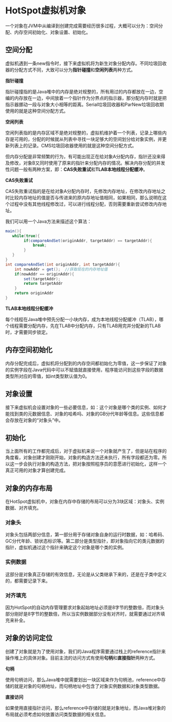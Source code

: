 # HotSpot虚拟机对象

一个对象在JVM中从编译到创建完成需要经历很多过程，大概可以分为：空间分配、内存空间初始化、对象设置、初始化。

## 空间分配

虚拟机遇到一条new指令时，接下来虚拟机将为新生对象分配内存。不同垃圾回收器的分配方式不同，大致可以分为**指针碰撞**和**空闲列表**两种方式。

**指针碰撞**

指针碰撞指的是Java堆中的内存是绝对规整的，所有用过的内存都放在一边，空编的内存放在一边，中间放着一个指针作为分界点的指示器，那分配内存时就是把指示器挪动一段与对象大小相等的距离。Serial垃圾回收器和ParNew垃圾回收期使用的就是这种空间分配方式。

**空闲列表**

空闲列表指的是内存区域不是绝对规整的，虚拟机维护着一个列表，记录上哪些内存是可用的，分配的时候就从列表中寻找一块足够大的空间划分给对象实例，并更新列表上的记录。CMS垃圾回收器使用的就是这种空间分配方式。

但内存分配是非常频繁的行为，有可能出现正在给对象A分配内存，指针还没来得及修改，对象B又同时使用了原来的指针来分配内存的情况。解决内存分配的并发性问题一般有两种方案，即：**CAS失败重试**和**TLAB本地线程分配缓冲**。

**CAS失败重试**

CAS失败重试指的是在给对象A分配内存时，先修改内存地址，在修改内存地址之时比较内存地址的值是否与传进来的原内存地址值相同，如果相同，那么说明在这个过程中没有其他线程修改过，可以进行线程分配，否则需要重新尝试修改内存地址。

我们可以用一个Java方法来描述这个算法：

```java
main(){
   while(true){
   		if(compareAndSet(originAddr, targetAddr) == targetAddr){
   			break;
   		}
   }
}
int compareAndSet(int originAddr, int targetAddr){
	int nowAddr = get();  //获取现在的内存地址值
	if(nowAddr == originAddr){
		set(targetAddr);
		return targetAddr
	}
	return originAddr
}
```

**TLAB本地线程分配缓冲**

每个线程在Java堆中预先分配一小块内存，成为本地线程分配缓冲（TLAB），哪个线程需要分配内存，先在TLAB中分配内存，只有TLAB用完并分配新的TLAB时，才需要同步锁定。

## 内存空间初始化

内存分配完成后，虚拟机将分配到的内存空间都初始化为零值，这一步保证了对象的实例字段在Java代码中可以不赋值就直接使用，程序能访问到这些字段的数据类型所对应的零值，如int类型默认值为0。

## 对象设置

接下来虚拟机会设置对象的一些必要信息，如：这个对象是哪个类的实例、如何才能找到类的元数据信息、对象的哈希吗、对象的GB分代年龄等信息。这些信息都会存放在对象的“对象头”中。

## 初始化
   
当上面所有的工作都完成后，对于虚拟机来说一个对象就产生了，但是站在程序的角度看，对象创建才刚刚开始，对象的构造方法还未执行，所有字段都还为零。所以这一步会执行对象的构造方法，把对象按照程序员的意愿进行初始化，这样一个真正可用的对象才算创建完成。

## 对象的内存布局

在HotSpot虚拟机中，对象在内存中存储的布局可以分为3块区域：对象头、实例数据、对齐填充。

### 对象头

对象头包括两部分信息，第一部分用于存储对象自身的运行时数据，如：哈希码、GC分代年龄、锁状态标识等。第二部分是类型指针，即对象指向它的类元数据的指针，虚拟机通过这个指针来确定这个对象是哪个类的实例。

### 实例数据

这部分是对象真正存储的有效信息，无论是从父类继承下来的，还是在子类中定义的，都需要记录下来。

### 对齐填充

因为HotSpot的自动内存管理要求对象起始地址必须是8字节的整数倍，而对象头部分刚好是8字节的整数倍，所以当实例数据部分没有对齐时，就需要通过对齐填充来补全。

## 对象的访问定位

创建了对象就是为了使用对象，我们的Java程序需要通过栈上的reference指针来操作堆上的具体对象。目前主流的访问方式有使用**句柄**和**直接指针**两种方式。

**句柄**

使用句柄访问，那么Java堆中就需要划出一块区域来作为句柄池，reference中存储的就是对象的句柄地址，而句柄地址中包含了对象实例数据和对象类型数据。

**直接访问**

如果使用直接指针访问，那么reference中存储的就是对象地址，而Java堆对象的布局就必须考虑如何放置访问类型数据的相关信息。
   
   


